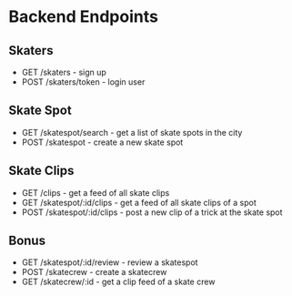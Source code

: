 # Backend Endpoints

## Skaters

- GET /skaters - sign up
- POST /skaters/token - login user

## Skate Spot

- GET /skatespot/search - get a list of skate spots in the city
- POST /skatespot - create a new skate spot

## Skate Clips

- GET /clips - get a feed of all skate clips
- GET /skatespot/:id/clips - get a feed of all skate clips of a spot
- POST /skatespot/:id/clips - post a new clip of a trick at the skate spot

## Bonus

- GET /skatespot/:id/review - review a skatespot
- POST /skatecrew - create a skatecrew
- GET /skatecrew/:id - get a clip feed of a skate crew
